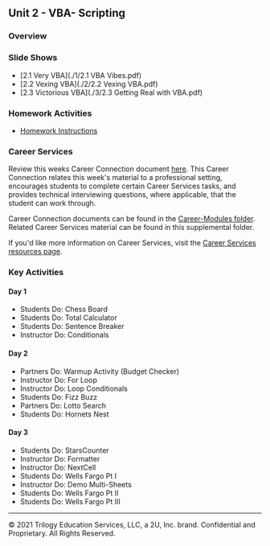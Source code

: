 ## Unit 2 - VBA- Scripting

### Overview

### Slide Shows

* [2.1 Very VBA](./1/2.1 VBA Vibes.pdf)
* [2.2 Vexing VBA](./2/2.2 Vexing VBA.pdf)
* [2.3 Victorious VBA](./3/2.3 Getting Real with VBA.pdf)



### Homework Activities

* [Homework Instructions](../../02-Homework/02-VBA-Scripting/Instructions/README.md)

### Career Services

Review this weeks Career Connection document [here](../../04-Career-Modules/02-VBA-Scripting.md). This Career Connection relates this week's material to a professional setting, encourages students to complete certain Career Services tasks, and provides technical interviewing questions, where applicable, that the student can work through.

Career Connection documents can be found in the [Career-Modules folder](../../04-Career-Modules). Related Career Services material can be found in this supplemental folder.

If you'd like more information on Career Services, visit the [Career Services resources page](http://bit.ly/DataVizCS).

### Key Activities

#### Day 1

* Students Do: Chess Board
* Students Do: Total Calculator
* Students Do: Sentence Breaker
* Instructor Do: Conditionals

#### Day 2

* Partners Do: Warmup Activity (Budget Checker)
* Instructor Do: For Loop
* Instructor Do: Loop Conditionals
* Students Do: Fizz Buzz
* Partners Do: Lotto Search
* Students Do: Hornets Nest

#### Day 3

* Students Do: StarsCounter
* Instructor Do: Formatter
* Instructor Do: NextCell
* Students Do: Wells Fargo Pt I
* Instructor Do: Demo Multi-Sheets
* Students Do: Wells Fargo Pt II
* Students Do: Wells Fargo Pt III

- - -

© 2021 Trilogy Education Services, LLC, a 2U, Inc. brand. Confidential and Proprietary. All Rights Reserved.

